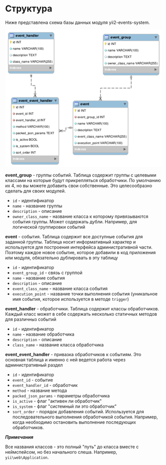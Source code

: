 Структура
=========

Ниже представлена схема базы данных модуля yii2-events-system.

![Events database structure](../events.png)

**event_group** - группы событий. Таблица содержит группы с целевыми классами на которые будут прикрепляться обработчики. По умолчанию их 4, но вы можете добавить свои собственные. Это целесообразно сделать для своих модулей. 

- `id` - идентификатор
- `name` - название группы
- `description` - описание
- `owner_class_name` - название класса к которому привязываются события группы. Может содержать дубли. Например, для логической группировки событий

**event** - события. Таблица содержит все доступные события для заданной группы. Таблица носит информативный характер и используется для построения интерфейса административной части. Поэтому каждое новое событие, которое добавили в код приложения или модуля, обязательно дублировать в эту таблицу

- `id` - идентификатор
- `event_group_id` - связь с группой
- `name` - название события
- `description` - описание
- `event_class_name` - название класса события
- `execution_point` - название точки выполнения события (уникальное имя события, которое используется в методе `trigger`)

**event_handler** - обработчики. Таблица содержит классы обработчиков. Каждый класс может в себе содержать несколько статичных методов для различныз событий

- `id` - идентификатор
- `name` - название обработчика
- `description` - описание
- `class_name` - название класса обработчика

**event_event_handler** - привазка обработчиков к событиям. Это основная таблица и именно с ней ведется работа через административный раздел

- `id` - идентификатор
- `event_id` - событие
- `event_handler_id` - обработчик
- `method` - название метода
- `packed_json_params` - параметры обработчика
- `is_active` - флаг "активен ли обработчик"
- `is_system` - флаг "системный ли это обработчик"
- `sort_order` - порядок добавления событий. Используется для последовательного выполнения обработчикой события. Например, когда необходимо остановить выполнение последующих обработчиков.

***Примечания***

Все названия классов - это полный "путь" до класса вместе с неймспейсом, но без начального слеша. Например, `yii\web\Application`.
